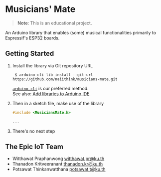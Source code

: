 # Musicians' Mate

> **Note**: This is an educational project.

An Arduino library that enables (some) musical functionalities primarily to Espressif's ESP32 boards.


## Getting Started

1. Install the library via Git repository URL  

        $ arduino-cli lib install --git-url https://github.com/naiithink/musicians-mate.git

    [`arduino-cli`](https://arduino.github.io/arduino-cli/latest/) is our preferred method.  
    See also: [Add libraries to Arduino IDE](https://support.arduino.cc/hc/en-us/articles/5145457742236-Add-libraries-to-Arduino-IDE)

1. Then in a sketch file, make use of the library  

    ```cpp
    #include <MusiciansMate.h>

    ...
    ```

1. There's no next step


## The Epic IoT Team

- Witthawat Praphanwong <witthawat.pr@ku.th>
- Thanadon Kritveeranant <thanadon.kr@ku.th>
- Potsawat Thinkanwatthana <potsawat.t@ku.th>
